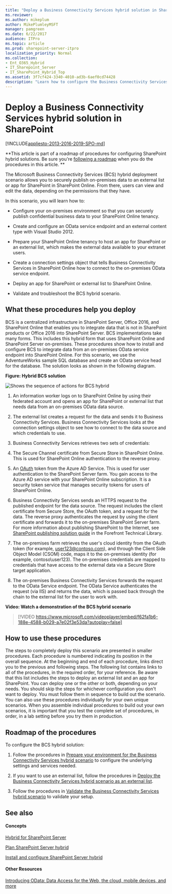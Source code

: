 ```yaml
---
title: "Deploy a Business Connectivity Services hybrid solution in SharePoint"
ms.reviewer: 
ms.author: mikeplum
author: MikePlumleyMSFT
manager: pamgreen
ms.date: 6/22/2017
audience: ITPro
ms.topic: article
ms.prod: sharepoint-server-itpro
localization_priority: Normal
ms.collection:
- Ent_O365_Hybrid
- IT_Sharepoint_Server
- IT_SharePoint_Hybrid_Top
ms.assetid: 3f7cf424-3340-4010-ad3b-6aef0cd74428
description: "Learn how to configure the Business Connectivity Services (BCS) hybrid scenario to access on-premises data through SharePoint Online."
---
```


# Deploy a Business Connectivity Services hybrid solution in SharePoint

[!INCLUDE[appliesto-2013-2016-2019-SPO-md](../includes/appliesto-2013-2016-2019-SPO-md.md)]
  
 **This article is part of a roadmap of procedures for configuring SharePoint hybrid solutions. Be sure you're [following a roadmap](configuration-roadmaps.md) when you do the procedures in this article. **
  
The Microsoft Business Connectivity Services (BCS) hybrid deployment scenario allows you to securely publish on-premises data to an external list or app for SharePoint in SharePoint Online. From there, users can view and edit the data, depending on the permissions that they have.
  
In this scenario, you will learn how to:
  
- Configure your on-premises environment so that you can securely publish confidential business data to your SharePoint Online tenancy.
    
- Create and configure an OData service endpoint and an external content type with Visual Studio 2012.
    
- Prepare your SharePoint Online tenancy to host an app for SharePoint or an external list, which makes the external data available to your extranet users.
    
- Create a connection settings object that tells Business Connectivity Services in SharePoint Online how to connect to the on-premises OData service endpoint.
    
- Deploy an app for SharePoint or external list to SharePoint Online.
    
- Validate and troubleshoot the BCS hybrid scenario.
    
    
## What these procedures help you deploy
<a name="section2"> </a>

 BCS is a centralized infrastructure in SharePoint Server, Office 2016, and SharePoint Online that enables you to integrate data that is not in SharePoint products or Office 2016 into SharePoint Server. BCS implementations take many forms. This includes this hybrid form that uses SharePoint Online and SharePoint Server on-premises. These procedures show how to install and configure BCS to integrate data from an on-premises OData service endpoint into SharePoint Online. For this scenario, we use the AdventureWorks sample SQL database and create an OData service head for the database. The solution looks as shown in the following diagram. 
  
**Figure: Hybrid BCS solution**

![Shows the sequence of actions for BCS hybrid](../media/BCSHybridDiagram.jpg)
  
1. An information worker logs on to SharePoint Online by using their federated account and opens an app for SharePoint or external list that needs data from an on-premises OData data source.
    
2. The external list creates a request for the data and sends it to Business Connectivity Services. Business Connectivity Services looks at the connection settings object to see how to connect to the data source and which credentials to use.
    
3. Business Connectivity Services retrieves two sets of credentials:
    
1. The Secure Channel certificate from Secure Store in SharePoint Online. This is used for SharePoint Online authentication to the reverse proxy. 
    
2. An [OAuth](https://go.microsoft.com/fwlink/?LinkID=214783) token from the Azure AD Service. This is used for user authentication to the SharePoint Server farm. You gain access to the Azure AD service with your SharePoint Online subscription. It is a security token service that manages security tokens for users of SharePoint Online. 
    
4. Business Connectivity Services sends an HTTPS request to the published endpoint for the data source. The request includes the client certificate from Secure Store, the OAuth token, and a request for the data. The reverse proxy authenticates the request by using the client certificate and forwards it to the on-premises SharePoint Server farm. For more information about publishing SharePoint to the Internet, see [SharePoint publishing solution guide](https://go.microsoft.com/fwlink/?LinkId=253268) in the Forefront Technical Library. 
    
5. The on-premises farm retrieves the user's cloud identity from the OAuth token (for example, user123@contoso.com), and through the Client Side Object Model (CSOM) code, maps it to the on-premises identity (for example, contoso\user123). The on-premises credentials are mapped to credentials that have access to the external data via a Secure Store target application. 
    
6. The on-premises Business Connectivity Services forwards the request to the OData Service endpoint. The OData Service authenticates the request (via IIS) and returns the data, which is passed back through the chain to the external list for the user to work with. 
    
**Video: Watch a demonstration of the BCS hybrid scenario**

> [!VIDEO https://www.microsoft.com/videoplayer/embed/f62fa1b6-188e-4588-b029-a7e02f3e53da?autoplay=false]
## How to use these procedures
<a name="section3"> </a>

The steps to completely deploy this scenario are presented in smaller procedures. Each procedure is numbered indicating its position in the overall sequence. At the beginning and end of each procedure, links direct you to the previous and following steps. The following list contains links to all of the procedures, in the required order, for your reference. Be aware that this list includes the steps to deploy an external list and an app for SharePoint. You can deploy one or the other or both, depending on your needs. You should skip the steps for whichever configuration you don't want to deploy. You must follow them in sequence to build out the scenario. You can also use these procedures individually for your own unique scenarios. When you assemble individual procedures to build out your own scenarios, it is important that you test the complete set of procedures, in order, in a lab setting before you try them in production.
  
## Roadmap of the procedures
<a name="section4"> </a>

To configure the BCS hybrid solution:
  
1. Follow the procedures in [Prepare your environment for the Business Connectivity Services hybrid scenario](prepare-your-environment.md) to configure the underlying settings and services needed. 
    
2. If you want to use an external list, follow the procedures in [Deploy the Business Connectivity Services hybrid scenario as an external list](deploy-the-hybrid-scenario-as-an-external-list.md).
    
3. Follow the procedures in [Validate the Business Connectivity Services hybrid scenario](validate-the-hybrid-scenario.md) to validate your setup. 
    
## See also
<a name="section4"> </a>

#### Concepts

[Hybrid for SharePoint Server](hybrid.md)
  
[Plan SharePoint Server hybrid](plan-sharepoint-server-hybrid.md)
  
[Install and configure SharePoint Server hybrid](install-and-configure-sharepoint-server-hybrid.md)
#### Other Resources

[Introducing OData: Data Access for the Web, the cloud, mobile devices, and more](https://go.microsoft.com/fwlink/p/?LinkId=245650)

